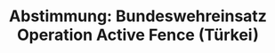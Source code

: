---
abstimmung:
  abstimmung: 2
  bundestagssitzung: 82
  legislaturperiode: 18
categories:
- Bundeswehr
- Ausland
data:
- title: Abstimmungsergebnis 20150129_2-data.pdf
  url: /res/abstimmungsliste/20150129_2-data.pdf
- title: Abstimmungsergebnis 20150129_2_xls-data.csv
  url: /res/abstimmungsliste/analyses/20150129_2_xls-data.csv
documents:
- local: /res/abstimmungsdaten/018-082-02/1803698.pdf
  title: Drucksache 18/03698.pdf
  url: http://dip21.bundestag.de/dip21/btd/18/036/1803698.pdf
- local: /res/abstimmungsdaten/018-082-02/1803859.pdf
  title: Drucksache 18/03859.pdf
  url: http://dip21.bundestag.de/dip21/btd/18/038/1803859.pdf
ergebnis:
  cdu/csu:
    enthaltung: 0
    gesamt: 311
    ja: 287
    nein: 0
    nichtabgegeben: 24
    ungueltig: 0
  die.linke:
    enthaltung: 0
    gesamt: 64
    ja: 0
    nein: 56
    nichtabgegeben: 8
    ungueltig: 0
  file: 20150129_2_xls-data.csv
  gruenen:
    enthaltung: 5
    gesamt: 63
    ja: 51
    nein: 6
    nichtabgegeben: 1
    ungueltig: 0
  spd:
    enthaltung: 2
    gesamt: 193
    ja: 165
    nein: 8
    nichtabgegeben: 18
    ungueltig: 0
layout: abstimmung
links:
- title: https://www.bundestag.de/parlament/plenum/abstimmung/abstimmung?id=325
  url: https://www.bundestag.de/parlament/plenum/abstimmung/abstimmung?id=325
- title: http://www.abgeordnetenwatch.de/bundeswehreinsatz_zur_luftueberwachung_in_der_tuerkei-1105-709.html
  url: http://www.abgeordnetenwatch.de/bundeswehreinsatz_zur_luftueberwachung_in_der_tuerkei-1105-709.html
preview: "Deutscher Bundestag\n\n82. Sitzung des Deutschen Bundestages\nam Donnerstag,\
  \ 29.Januar 2015\n\nEndg\xFCltiges Ergebnis der Namentlichen Abstimmung Nr. 2\n\n\
  Beschlussempfehlung des Ausw\xE4rtigen Ausschusses (3. Ausschuss) zu dem Antrag\
  \ der\nBundesregierung\nFortsetzung der Entsendung bewaffneter deutscher Streitkr\xE4\
  fte zur Verst\xE4rkung der\nIntegrierten Luftverteidigung der NATO auf Ersuchen\
  \ der T\xFCrkei und auf Grundlage des\nRechts auf kollektive Selbstverteidigung\
  \ (Artikel 51 der Charta der Vereinten Nationen)\nsowie des Beschlusses des Nordatlantikrates\
  \ vom 4.Dezember 2012\nDrs. 18/3698 und 18/3859\n\nAbgegebene Stimmen insgesamt:\n\
  \n580\n\nNicht abgegebene Stimmen:\nJa-Stimmen:\n\n51\n503\n\nNein-Stimmen:\n\n\
  70\n\nEnthaltungen:\n\n7\n\nUng\xFCltige:\n\n0\n\nBerlin, den 29.01.2015\n\nBeginn:\
  \ 16:42\nEnde: 16:45\n"
tags:
- OAF
- "T\xFCrkei"
- NATO
title: "Abstimmung: Bundeswehreinsatz Operation Active Fence (T\xFCrkei)"
---